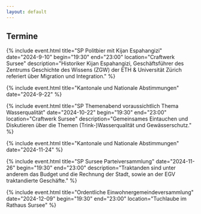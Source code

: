 ```yaml
---
layout: default
---
```


    
## Termine

{% include event.html title="SP Politbier mit Kijan Espahangizi" date="2024-9-10" begin="19:30" end="23:00" location="Craftwerk Sursee" description="Historiker Kijan Espahangizi, Geschäftsführer des Zentrums Geschichte des Wissens (ZGW) der ETH & Universität Zürich referiert über Migration und Integration." %}

{% include event.html title="Kantonale und Nationale Abstimmungen" date="2024-9-22" %}

{% include event.html title="SP Themenabend voraussichtlich Thema Wasserqualität" date="2024-10-22" begin="19:30" end="23:00" location="Craftwerk Sursee" description="Gemeinsames Eintauchen und Diskutieren über die Themen (Trink-)Wasserqualität und Gewässerschutz." %}

{% include event.html title="Kantonale und Nationale Abstimmungen" date="2024-11-24" %}

{% include event.html title="SP Sursee Parteiversammlung" date="2024-11-26" begin="19:30" end="23:00" description="Traktanden sind unter anderem das Budget und die Rechnung der Stadt, sowie an der EGV traktandierte Geschäfte." %}

{% include event.html title="Ordentliche Einwohnergemeindeversammlung" date="2024-12-09" begin="19:30" end="23:00" location="Tuchlaube im Rathaus Sursee" %}